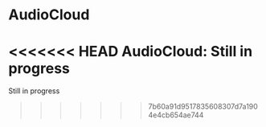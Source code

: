 # AudioCloud
<<<<<<< HEAD
AudioCloud: Still in progress
=======
Still in progress
>>>>>>> 7b60a91d9517835608307d7a1904e4cb654ae744
